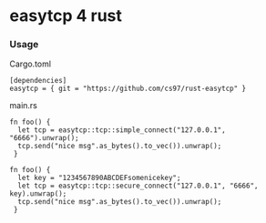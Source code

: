 # easytcp 4 rust

### Usage

Cargo.toml
```
[dependencies]
easytcp = { git = "https://github.com/cs97/rust-easytcp" }
```

main.rs
```
fn foo() {
  let tcp = easytcp::tcp::simple_connect("127.0.0.1", "6666").unwrap();
  tcp.send("nice msg".as_bytes().to_vec()).unwrap();
 }
 ```

```
fn foo() {
  let key = "1234567890ABCDEFsomenicekey";
  let tcp = easytcp::tcp::secure_connect("127.0.0.1", "6666", key).unwrap();
  tcp.send("nice msg".as_bytes().to_vec()).unwrap();
 }
 ```

